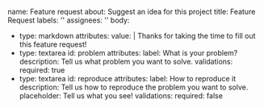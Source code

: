 name: Feature request
about: Suggest an idea for this project
title: Feature Request
labels: ''
assignees: ''
body:
  - type: markdown
    attributes:
      value: |
        Thanks for taking the time to fill out this feature request!
  - type: textarea
    id: problem
    attributes:
      label: What is your problem?
      description: Tell us what problem you want to solve.
    validations:
      required: true
  - type: textarea
    id: reproduce
    attributes:
      label: How to reproduce it
      description: Tell us how to reproduce the problem you want to solve.
      placeholder: Tell us what you see!
    validations:
      required: false

